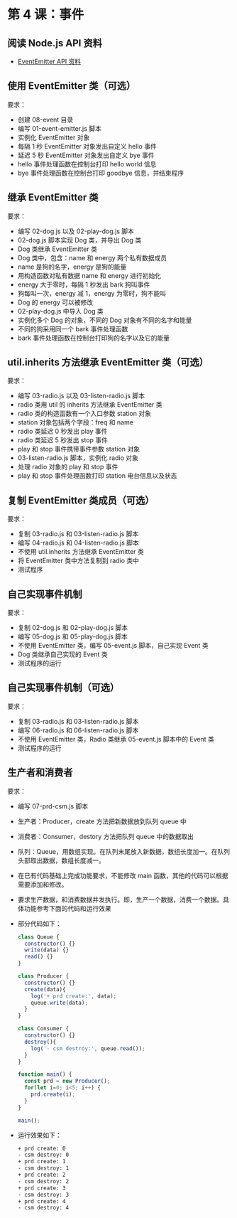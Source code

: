 # 第 4 课：事件

## 阅读 Node.js API 资料

- [EventEmitter API 资料](https://www.nodeapp.cn/events.html)

## 使用 EventEmitter 类（可选）

要求：

- 创建 08-event 目录
- 编写 01-event-emitter.js 脚本
- 实例化 EventEmitter 对象
- 每隔 1 秒 EventEmitter 对象发出自定义 hello 事件
- 延迟 5 秒 EventEmitter 对象发出自定义 bye 事件
- hello 事件处理函数在控制台打印 hello world 信息
- bye 事件处理函数在控制台打印 goodbye 信息，并结束程序

## 继承 EventEmitter 类

要求：

- 编写 02-dog.js 以及 02-play-dog.js 脚本
- 02-dog.js 脚本实现 Dog 类，并导出 Dog 类
- Dog 类继承 EventEmitter 类
- Dog 类中，包含：name 和 energy 两个私有数据成员
- name 是狗的名字，energy 是狗的能量
- 用构造函数对私有数据 name 和 energy 进行初始化
- energy 大于零时，每隔 1 秒发出 bark 狗叫事件
- 狗每叫一次，energy 减 1，energy 为零时，狗不能叫
- Dog 的 energy 可以被修改
- 02-play-dog.js 中导入 Dog 类
- 实例化多个 Dog 的对象，不同的 Dog 对象有不同的名字和能量
- 不同的狗采用同一个 bark 事件处理函数
- bark 事件处理函数在控制台打印狗的名字以及它的能量

## util.inherits 方法继承 EventEmitter 类（可选）

要求：

- 编写 03-radio.js 以及 03-listen-radio.js 脚本
- radio 类用 util 的 inherits 方法继承 EventEmitter 类
- radio 类的构造函数有一个入口参数 station 对象
- station 对象包括两个字段：freq 和 name
- radio 类延迟 0 秒发出 play 事件
- radio 类延迟 5 秒发出 stop 事件
- play 和 stop 事件携带事件参数 station 对象
- 03-listen-radio.js 脚本，实例化 radio 对象
- 处理 radio 对象的 play 和 stop 事件
- play 和 stop 事件处理函数打印 station 电台信息以及状态

## 复制 EventEmitter 类成员（可选）

要求：

- 复制 03-radio.js 和 03-listen-radio.js 脚本
- 编写 04-radio.js 和 04-listen-radio.js 脚本
- 不使用 util.inherits 方法继承 EventEmitter 类
- 将 EventEmitter 类中方法复制到 radio 类中
- 测试程序

## 自己实现事件机制

要求：

- 复制 02-dog.js 和 02-play-dog.js 脚本
- 编写 05-dog.js 和 05-play-dog.js 脚本
- 不使用 EventEmitter 类，编写 05-event.js 脚本，自己实现 Event 类
- Dog 类继承自己实现的 Event 类
- 测试程序的运行

## 自己实现事件机制（可选）

要求：

- 复制 03-radio.js 和 03-listen-radio.js 脚本
- 编写 06-radio.js 和 06-listen-radio.js 脚本
- 不使用 EventEmitter 类，Radio 类继承 05-event.js 脚本中的 Event 类
- 测试程序的运行

## 生产者和消费者

要求：

- 编写 07-prd-csm.js 脚本
- 生产者：Producer，create 方法把新数据放到队列 queue 中
- 消费者：Consumer，destory 方法把队列 queue 中的数据取出
- 队列：Queue，用数组实现。在队列末尾放入新数据，数组长度加一。在队列头部取出数据，数组长度减一。
- 在已有代码基础上完成功能要求，不能修改 main 函数，其他的代码可以根据需要添加和修改。
- 要求生产数据，和消费数据并发执行。即，生产一个数据，消费一个数据。具体功能参考下面的代码和运行效果
- 部分代码如下：

  ```javascript
  class Queue {
    constructor() {}
    write(data) {}
    read() {}
  }

  class Producer {
    constructor() {}
    create(data){
      log('+ prd create:', data);
      queue.write(data);
    }
  }

  class Consumer {
    constructor() {}
    destroy(){
      log('- csm destroy:', queue.read());
    }
  }

  function main() {
    const prd = new Producer();
    for(let i=0; i<5; i++) {
      prd.create(i);
    }
  }

  main();
  ```
- 运行效果如下：

  ```bash
  + prd create: 0
  - csm destroy: 0
  + prd create: 1
  - csm destroy: 1
  + prd create: 2
  - csm destroy: 2
  + prd create: 3
  - csm destroy: 3
  + prd create: 4
  - csm destroy: 4
  ```
